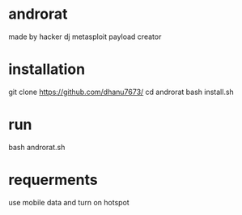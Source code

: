 # androrat
made by hacker dj 
metasploit payload creator
# installation
git clone https://github.com/dhanu7673/
cd androrat
bash install.sh
# run
bash androrat.sh
# requerments
use mobile data and turn on hotspot 
